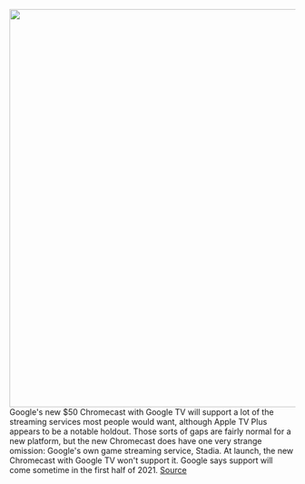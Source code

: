 <img src='https://cdn.vox-cdn.com/thumbor/Zx4y3FBkp0vfDWSOjdhk7rLTOLU=/0x0:600x337/1200x800/filters:focal(252x121:348x217)/cdn.vox-cdn.com/uploads/chorus_image/image/67560171/Stadia_03_19_19.0.jpg' width='700px' /><br/>
Google's new $50 Chromecast with Google TV will support a lot of the streaming services most people would want, although Apple TV Plus appears to be a notable holdout. Those sorts of gaps are fairly normal for a new platform, but the new Chromecast does have one very strange omission: Google's own game streaming service, Stadia. At launch, the new Chromecast with Google TV won't support it. Google says support will come sometime in the first half of 2021.
<a href='https://www.theverge.com/2020/9/30/21492682/new-chromecast-google-tv-stadia-support-launch'> Source <a/>